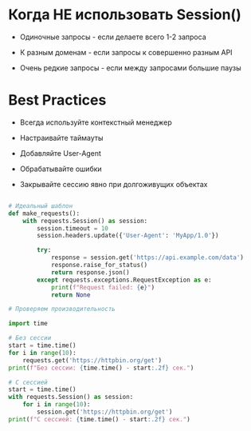 # Когда НЕ использовать Session()

- Одиночные запросы - если делаете всего 1-2 запроса

- К разным доменам - если запросы к совершенно разным API

- Очень редкие запросы - если между запросами большие паузы

# Best Practices

- Всегда используйте контекстный менеджер

- Настраивайте таймауты

- Добавляйте User-Agent

- Обрабатывайте ошибки

- Закрывайте сессию явно при долгоживущих объектах

```py

# Идеальный шаблон
def make_requests():
    with requests.Session() as session:
        session.timeout = 10
        session.headers.update({'User-Agent': 'MyApp/1.0'})

        try:
            response = session.get('https://api.example.com/data')
            response.raise_for_status()
            return response.json()
        except requests.exceptions.RequestException as e:
            print(f"Request failed: {e}")
            return None
```

```py
# Проверяем производительность

import time

# Без сессии
start = time.time()
for i in range(10):
    requests.get('https://httpbin.org/get')
print(f"Без сессии: {time.time() - start:.2f} сек.")

# С сессией
start = time.time()
with requests.Session() as session:
    for i in range(10):
        session.get('https://httpbin.org/get')
print(f"С сессией: {time.time() - start:.2f} сек.")
```
